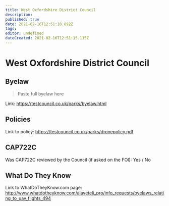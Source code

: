 ```yaml
---
title: West Oxfordshire District Council
description: 
published: true
date: 2021-02-16T12:51:18.892Z
tags: 
editor: undefined
dateCreated: 2021-02-16T12:51:15.115Z
---
```


# West Oxfordshire District Council


## Byelaw
> Paste full byelaw here

Link:
https://testcouncil.co.uk/parks/byelaw.html

## Policies
Link to policy:
https://testcouncil.co.uk/parks/dronepolicy.pdf

## CAP722C

Was CAP722C reviewed by the Council (if asked on the FOI): Yes / No

## What Do They Know

Link to WhatDoTheyKnow.com page:
http://www.whatdotheyknow.com/alaveteli_pro/info_requests/byelaws_relating_to_uav_flights_494

